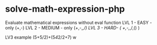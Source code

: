 # solve-math-expression-php

Evaluate mathematical expressions without eval function
LVL 1 - EASY - only (+,-)
LVL 2 - MEDIUM - only (+,-,*,/)
LVL 3 -  HARD-  ( +,-,*,/,() )

LV3 example (5+5/2)+(5*4*2/2+7) w
